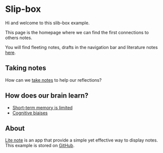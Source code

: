 # Slip-box

Hi and welcome to this slib-box example.

This page is the homepage where we can find the first connections to others notes.

You will find fleeting notes, drafts in the navigation bar and literature notes [here](literature/README.md).

## Taking notes

How can we [take notes](notes/README.md) to help our reflections?

## How does our brain learn?

- [Short-term memory is limited](memory/short-term-memory.md)
- [Cognitive biaises](memory/biais-cognitifs.md)

## About

[Lite note](https://litenote.space) is an app that provide a simple yet effective way to display notes. This example is stored on [GitHub](https://github.com/lite-note/example).
